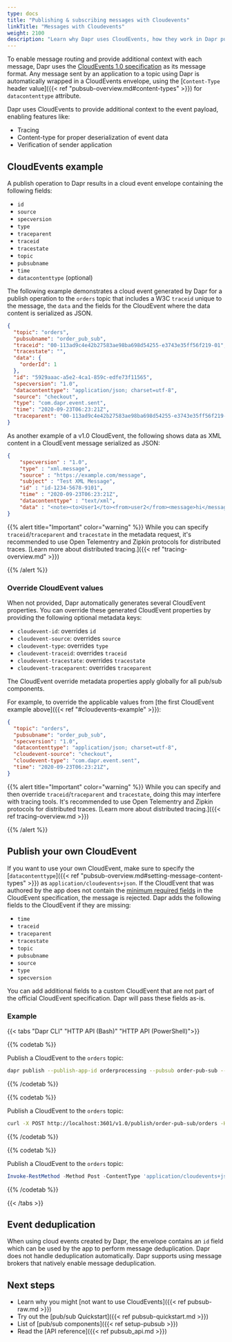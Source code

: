 ```yaml
---
type: docs
title: "Publishing & subscribing messages with Cloudevents"
linkTitle: "Messages with Cloudevents"
weight: 2100
description: "Learn why Dapr uses CloudEvents, how they work in Dapr pub/sub, and how to create CloudEvents."
---
```


To enable message routing and provide additional context with each message, Dapr uses the [CloudEvents 1.0 specification](https://github.com/cloudevents/spec/tree/v1.0) as its message format. Any message sent by an application to a topic using Dapr is automatically wrapped in a CloudEvents envelope, using the [`Content-Type` header value]({{< ref "pubsub-overview.md#content-types" >}}) for `datacontenttype` attribute.

Dapr uses CloudEvents to provide additional context to the event payload, enabling features like:

- Tracing
- Content-type for proper deserialization of event data
- Verification of sender application

## CloudEvents example

A publish operation to Dapr results in a cloud event envelope containing the following fields:

- `id`
- `source`
- `specversion`
- `type`
- `traceparent`
- `traceid`
- `tracestate`
- `topic`
- `pubsubname`
- `time`
- `datacontenttype` (optional)

The following example demonstrates a cloud event generated by Dapr for a publish operation to the `orders` topic that includes a W3C `traceid` unique to the message, the `data` and the fields for the CloudEvent where the data content is serialized as JSON.

```json
{
  "topic": "orders",
  "pubsubname": "order_pub_sub",
  "traceid": "00-113ad9c4e42b27583ae98ba698d54255-e3743e35ff56f219-01",
  "tracestate": "",
  "data": {
    "orderId": 1
  },
  "id": "5929aaac-a5e2-4ca1-859c-edfe73f11565",
  "specversion": "1.0",
  "datacontenttype": "application/json; charset=utf-8",
  "source": "checkout",
  "type": "com.dapr.event.sent",
  "time": "2020-09-23T06:23:21Z",
  "traceparent": "00-113ad9c4e42b27583ae98ba698d54255-e3743e35ff56f219-01"
}
```

As another example of a v1.0 CloudEvent, the following shows data as XML content in a CloudEvent message serialized as JSON:

```json
{
    "specversion" : "1.0",
    "type" : "xml.message",
    "source" : "https://example.com/message",
    "subject" : "Test XML Message",
    "id" : "id-1234-5678-9101",
    "time" : "2020-09-23T06:23:21Z",
    "datacontenttype" : "text/xml",
    "data" : "<note><to>User1</to><from>user2</from><message>hi</message></note>"
}
```

{{% alert title="Important" color="warning" %}}
While you can specify `traceid`/`traceparent` and `tracestate` in the metadata request, it's recommended to use Open Telementry and Zipkin protocols for distributed traces. [Learn more about distributed tracing.]({{< ref "tracing-overview.md" >}})  

{{% /alert %}}


### Override CloudEvent values

When not provided, Dapr automatically generates several CloudEvent properties. You can override these generated CloudEvent properties by providing the following optional metadata keys:

- `cloudevent-id`: overrides `id`
- `cloudevent-source`: overrides `source`
- `cloudevent-type`: overrides `type`
- `cloudevent-traceid`: overrides `traceid`
- `cloudevent-tracestate`: overrides `tracestate`
- `cloudevent-traceparent`: overrides `traceparent`

The CloudEvent override metadata properties apply globally for all pub/sub components.

For example, to override the applicable values from [the first CloudEvent example above]({{< ref "#cloudevents-example" >}}):

```json
{
  "topic": "orders",
  "pubsubname": "order_pub_sub",
  "specversion": "1.0",
  "datacontenttype": "application/json; charset=utf-8",
  "cloudevent-source": "checkout",
  "cloudevent-type": "com.dapr.event.sent",
  "time": "2020-09-23T06:23:21Z",
}
```

{{% alert title="Important" color="warning" %}}
While you can specify and then override `traceid`/`traceparent` and `tracestate`, doing this may interfere with tracing tools. It's recommended to use Open Telementry and Zipkin protocols for distributed traces. [Learn more about distributed tracing.]({{< ref tracing-overview.md >}}) 

{{% /alert %}}


## Publish your own CloudEvent

If you want to use your own CloudEvent, make sure to specify the [`datacontenttype`]({{< ref "pubsub-overview.md#setting-message-content-types" >}}) as `application/cloudevents+json`.
If the CloudEvent that was authored by the app does not contain the [minimum required fields](https://github.com/cloudevents/spec/blob/v1.0.2/cloudevents/spec.md#required-attributes) in the CloudEvent specification, the message is rejected. Dapr adds the following fields to the CloudEvent if they are missing:

- `time`
- `traceid`
- `traceparent`
- `tracestate`
- `topic`
- `pubsubname`
- `source`
- `type`
- `specversion`

You can add additional fields to a custom CloudEvent that are not part of the official CloudEvent specification. Dapr will pass these fields as-is.

### Example

{{< tabs "Dapr CLI" "HTTP API (Bash)" "HTTP API (PowerShell)">}}

{{% codetab %}}

Publish a CloudEvent to the `orders` topic:

```bash
dapr publish --publish-app-id orderprocessing --pubsub order-pub-sub --topic orders --data '{\"orderId\": \"100\"}'
```

{{% /codetab %}}

{{% codetab %}}

Publish a CloudEvent to the `orders` topic:

```bash
curl -X POST http://localhost:3601/v1.0/publish/order-pub-sub/orders -H "Content-Type: application/cloudevents+json" -d '{"specversion" : "1.0", "type" : "com.dapr.cloudevent.sent", "source" : "testcloudeventspubsub", "subject" : "Cloud Events Test", "id" : "someCloudEventId", "time" : "2021-08-02T09:00:00Z", "datacontenttype" : "application/cloudevents+json", "data" : {"orderId": "100"}}'
```

{{% /codetab %}}

{{% codetab %}}

Publish a CloudEvent to the `orders` topic:

```powershell
Invoke-RestMethod -Method Post -ContentType 'application/cloudevents+json' -Body '{"specversion" : "1.0", "type" : "com.dapr.cloudevent.sent", "source" : "testcloudeventspubsub", "subject" : "Cloud Events Test", "id" : "someCloudEventId", "time" : "2021-08-02T09:00:00Z", "datacontenttype" : "application/cloudevents+json", "data" : {"orderId": "100"}}' -Uri 'http://localhost:3601/v1.0/publish/order-pub-sub/orders'
```

{{% /codetab %}}

{{< /tabs >}}

## Event deduplication

When using cloud events created by Dapr, the envelope contains an `id` field which can be used by the app to perform message deduplication. Dapr does not handle deduplication automatically. Dapr supports using message brokers that natively enable message deduplication.

## Next steps

- Learn why you might [not want to use CloudEvents]({{< ref pubsub-raw.md >}})
- Try out the [pub/sub Quickstart]({{< ref pubsub-quickstart.md >}})
- List of [pub/sub components]({{< ref setup-pubsub >}})
- Read the [API reference]({{< ref pubsub_api.md >}})

